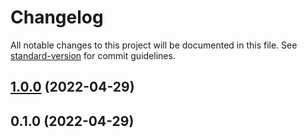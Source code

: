 # Changelog

All notable changes to this project will be documented in this file. See [standard-version](https://github.com/conventional-changelog/standard-version) for commit guidelines.

## [1.0.0](https://github.com/mokkapps/changelog-generator-demo/compare/v0.1.1...v1.0.0) (2022-04-29)

## 0.1.0 (2022-04-29)
